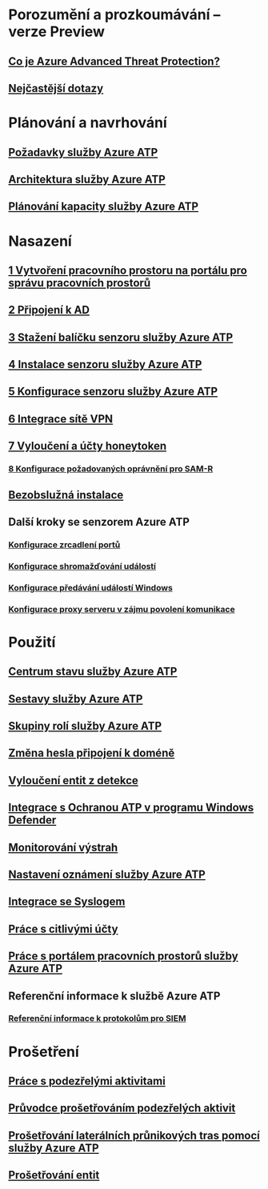 # Porozumění a prozkoumávání – verze Preview
## [Co je Azure Advanced Threat Protection?](what-is-atp.md)
## [Nejčastější dotazy](atp-technical-faq.md)
# Plánování a navrhování
## [Požadavky služby Azure ATP](atp-prerequisites.md)
## [Architektura služby Azure ATP](atp-architecture.md)
## [Plánování kapacity služby Azure ATP](atp-capacity-planning.md)
# Nasazení
## [1 Vytvoření pracovního prostoru na portálu pro správu pracovních prostorů](install-atp-step1.md)
## [2 Připojení k AD](install-atp-step2.md)
## [3 Stažení balíčku senzoru služby Azure ATP](install-atp-step3.md)
## [4 Instalace senzoru služby Azure ATP](install-atp-step4.md)
## [5 Konfigurace senzoru služby Azure ATP](install-atp-step5.md)
## [6 Integrace sítě VPN](install-atp-step6-vpn.md)
## [7 Vyloučení a účty honeytoken](install-atp-step7.md)
### [8 Konfigurace požadovaných oprávnění pro SAM-R](install-atp-step8-samr.md)
## [Bezobslužná instalace](ATP-silent-installation.md)
## Další kroky se senzorem Azure ATP
### [Konfigurace zrcadlení portů](configure-port-mirroring.md)
### [Konfigurace shromažďování událostí](configure-event-collection.md)
### [Konfigurace předávání událostí Windows](configure-event-forwarding.md)
### [Konfigurace proxy serveru v zájmu povolení komunikace](configure-proxy.md)
# Použití
## [Centrum stavu služby Azure ATP](atp-health-center.md)
## [Sestavy služby Azure ATP](reports.md)
## [Skupiny rolí služby Azure ATP](atp-role-groups.md)
## [Změna hesla připojení k doméně](modifying-atp-config-dcpassword.md)
## [Vyloučení entit z detekce](excluding-entities-from-detections.md)
## [Integrace s Ochranou ATP v programu Windows Defender](integrate-wd-atp.md)
## [Monitorování výstrah](monitoring-alerts.md)
## [Nastavení oznámení služby Azure ATP](notifications.md)
## [Integrace se Syslogem](setting-syslog.md)
## [Práce s citlivými účty](sensitive-accounts.md)
## [Práce s portálem pracovních prostorů služby Azure ATP](workspace-portal.md)
## Referenční informace k službě Azure ATP
### [Referenční informace k protokolům pro SIEM](cef-format-sa.md)
# Prošetření
## [Práce s podezřelými aktivitami](working-with-suspicious-activities.md)
## [Průvodce prošetřováním podezřelých aktivit](suspicious-activity-guide.md)
## [Prošetřování laterálních průnikových tras pomocí služby Azure ATP](use-case-lateral-movement-path.md)
## [Prošetřování entit](entity-profiles.md)